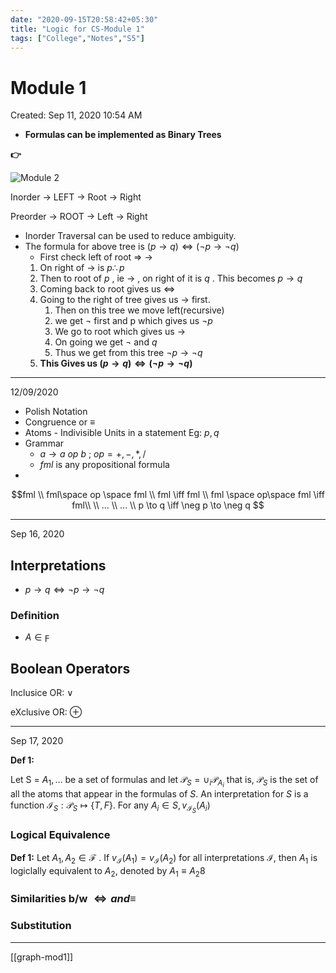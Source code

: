 ```yaml
---
date: "2020-09-15T20:58:42+05:30"
title: "Logic for CS-Module 1"
tags: ["College","Notes","S5"]
---
```

# Module 1

Created: Sep 11, 2020 10:54 AM

- **Formulas can be implemented as Binary Trees**

**👉**

![Module 2](https://s3.us-west-2.amazonaws.com/secure.notion-static.com/60d1f413-002c-436f-8e72-84ef8592ac2a/Screen_Shot_2020-09-09_at_11.34.02_AM.png?X-Amz-Algorithm=AWS4-HMAC-SHA256&X-Amz-Credential=AKIAT73L2G45O3KS52Y5%2F20200920%2Fus-west-2%2Fs3%2Faws4_request&X-Amz-Date=20200920T190000Z&X-Amz-Expires=86400&X-Amz-Signature=0bc2c0618837a963fc8e5d8c2c341ce74b6aa33063ef3116256ed2a9a8ea6836&X-Amz-SignedHeaders=host&response-content-disposition=filename%20%3D%22Screen_Shot_2020-09-09_at_11.34.02_AM.png%22)

Inorder → LEFT → Root → Right

Preorder → ROOT → Left → Right

- Inorder Traversal can be used to reduce ambiguity.
- The formula for above tree is  $( p \rightarrow q ) \iff (\neg p \rightarrow \neg q)$
    - First check left of root ⇒ $`\rightarrow`$
    1. On right of $\to$ is $p \therefore p$
    2.  Then to root of $p$ , ie  $\to$ , on right of it is $q$ . This becomes $p \to q$
    3. Coming back to root gives us $\iff$
    4. Going to the right of tree gives us $\to$ first. 
        1. Then on this tree we move left(recursive)
        2. we get $\neg$ first and p which gives us $\neg p$
        3. We go to root which gives us $\to$
        4. On going we get $\neg$  and $q$
        5. Thus we get from this tree $\neg p \to \neg q$
    5. **This Gives us  $(p \to q) \iff (\neg p \to \neg q)$**

---

12/09/2020 

- Polish Notation
- Congruence or  $\equiv$
- Atoms - Indivisible Units in a statement Eg: $p,q$
- Grammar
    - $a \to a\  op\  b$ ; $op = +, -, *, /$
    - $fml$ is any propositional formula
- 

$$fml \\ fml\space op \space fml \\
fml \iff fml \\ fml \space op\space fml \iff fml\\
\\ ...
\\ ... \\
p \to q \iff \neg p \to \neg q
$$

---

Sep 16, 2020 

## Interpretations

- $p \to q \iff \neg p \to \neg q$

### Definition

- $A \in \digamma$

## Boolean Operators

Inclusice OR: $\lor$

eXclusive OR: $\oplus$

---

Sep 17, 2020 

**Def 1:**

Let S = ${A_1,...}$ be a set of formulas and let $\mathscr{P}_S =\cup_i \mathscr{P}_{A_i}$ that
is, $\mathscr{P}_S$ is the set of all the atoms that appear in the formulas of $S$. An interpretation
for $S$ is a function $\mathscr{I}_S:\mathscr{P}_S\mapsto\{T,F\}$. For any $A_i\in S,v_{\mathscr{I}_S}(A_i)$


### Logical Equivalence

**Def 1:** Let $A_1, A_2 \in \mathscr{F}$ . If $v_\mathscr{I}(A_1) = v_\mathscr{I}(A_2)$ for all interpretations $\mathscr{I}$, then $A_1$ is logiclally equivalent to $A_2$, denoted by $A_1 \equiv A_2$8

### Similarities b/w $\iff and \equiv$

### Substitution

---

[[graph-mod1]]
